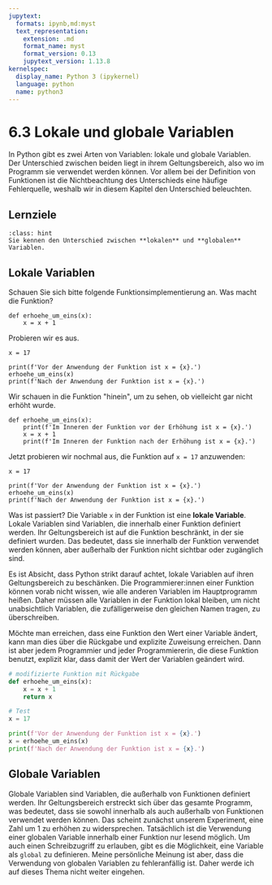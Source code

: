 ```yaml
---
jupytext:
  formats: ipynb,md:myst
  text_representation:
    extension: .md
    format_name: myst
    format_version: 0.13
    jupytext_version: 1.13.8
kernelspec:
  display_name: Python 3 (ipykernel)
  language: python
  name: python3
---
```


# 6.3 Lokale und globale Variablen

In Python gibt es zwei Arten von Variablen: lokale und globale Variablen. Der
Unterschied zwischen beiden liegt in ihrem Geltungsbereich, also wo im Programm
sie verwendet werden können. Vor allem bei der Definition von Funktionen ist die
Nichtbeachtung des Unterschieds eine häufige Fehlerquelle, weshalb wir in diesem
Kapitel den Unterschied beleuchten.

## Lernziele

```{admonition} Lernziele
:class: hint
Sie kennen den Unterschied zwischen **lokalen** und **globalen** Variablen.
```

## Lokale Variablen

Schauen Sie sich bitte folgende Funktionsimplementierung an. Was macht die
Funktion?

```{code-cell} ipython3
def erhoehe_um_eins(x):
    x = x + 1
```

Probieren wir es aus.

```{code-cell} ipython3
x = 17

print(f'Vor der Anwendung der Funktion ist x = {x}.')
erhoehe_um_eins(x)
print(f'Nach der Anwendung der Funktion ist x = {x}.')
```

Wir schauen in die Funktion "hinein", um zu sehen, ob vielleicht gar nicht
erhöht wurde.

```{code-cell} ipython3
def erhoehe_um_eins(x):
    print(f'Im Inneren der Funktion vor der Erhöhung ist x = {x}.')
    x = x + 1
    print(f'Im Inneren der Funktion nach der Erhöhung ist x = {x}.') 
```

Jetzt probieren wir nochmal aus, die Funktion auf `x = 17` anzuwenden:

```{code-cell} ipython
x = 17

print(f'Vor der Anwendung der Funktion ist x = {x}.')
erhoehe_um_eins(x)
print(f'Nach der Anwendung der Funktion ist x = {x}.')
```

Was ist passiert? Die Variable `x` in der Funktion ist eine **lokale Variable**.
Lokale Variablen sind Variablen, die innerhalb einer Funktion definiert werden.
Ihr Geltungsbereich ist auf die Funktion beschränkt, in der sie definiert
wurden. Das bedeutet, dass sie innerhalb der Funktion verwendet werden können,
aber außerhalb der Funktion nicht sichtbar oder zugänglich sind.

Es ist Absicht, dass Python strikt darauf achtet, lokale Variablen auf ihren
Geltungsbereich zu beschänken. Die Programmierer:innen einer Funktion können
vorab nicht wissen, wie alle anderen Variablen im Hauptprogramm heißen. Daher
müssen alle Variablen in der Funktion lokal bleiben, um nicht unabsichtlich
Variablen, die zufälligerweise den gleichen Namen tragen, zu überschreiben.

Möchte man erreichen, dass eine Funktion den Wert einer Variable ändert, kann
man dies über die Rückgabe und explizite Zuweisung erreichen. Dann ist aber
jedem Programmier und jeder Programmiererin, die diese Funktion benutzt,
explizit klar, dass damit der Wert der Variablen geändert wird.

```python
# modifizierte Funktion mit Rückgabe
def erhoehe_um_eins(x):
    x = x + 1
    return x

# Test
x = 17

print(f'Vor der Anwendung der Funktion ist x = {x}.')
x = erhoehe_um_eins(x)
print(f'Nach der Anwendung der Funktion ist x = {x}.')
```

## Globale Variablen

Globale Variablen sind Variablen, die außerhalb von Funktionen definiert werden.
Ihr Geltungsbereich erstreckt sich über das gesamte Programm, was bedeutet, dass
sie sowohl innerhalb als auch außerhalb von Funktionen verwendet werden können.
Das scheint zunächst unserem Experiment, eine Zahl um 1 zu erhöhen zu
widersprechen. Tatsächlich ist die Verwendung einer globalen Variable innerhalb
einer Funktion nur lesend möglich. Um auch einen Schreibzugriff zu erlauben,
gibt es die Möglichkeit, eine Variable als `global` zu definieren. Meine
persönliche Meinung ist aber, dass die Verwendung von globalen Variablen zu
fehleranfällig ist. Daher werde ich auf dieses Thema nicht weiter eingehen.

